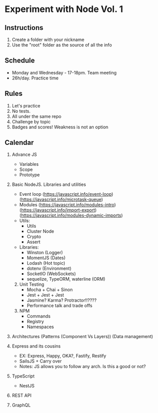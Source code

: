 # Experiment with Node Vol. 1

## Instructions
1. Create a folder with your nickname
2. Use the "root" folder as the source of all the info

## Schedule
* Monday and Wednesday - 17-18pm. Team meeting
* 26h/day. Practice time

## Rules
1. Let's practice
2. No tests.
3. All under the same repo
4. Challenge by topic
5. Badges and scores! Weakness is not an option

## Calendar
1. Advance JS
    * Variables
    * Scope
    * Prototype

1. Basic NodeJS. Libraries and utilities
    * Event loop (https://javascript.info/event-loop) (https://javascript.info/microtask-queue)
    * Modules (https://javascript.info/modules-intro) (https://javascript.info/import-export) (https://javascript.info/modules-dynamic-imports)
    * Utils:
        * Utils
        * Cluster Node
        * Crypto
        * Assert
    * Libraries:
        * Winston (Logger)
        * MomentJS (Dates)
        * Lodash (Hot topic)
        * dotenv (Environment)
        * SocketIO (WebSockets)
        * sequelize, TypeORM, waterline (ORM)
    2. Unit Testing
        * Mocha + Chai + Sinon
        * Jest + Jest + Jest
        * Jasmine? Karma? Protractor!!????
        * Performance talk and trade offs
    2. NPM
        * Commands
        * Registry
        * Namespaces
3. Architectures (Patterns (Component Vs Layers)) (Data management)
1. Express and its cousins
    * EX: Express, Happy, OKA?, Fastify, Restify
    * SailsJS + Carry over
    * Notes: JS allows you to follow any arch. Is this a good or not? 
1. TypeScript
    * NestJS
3. REST API
3. GraphQL